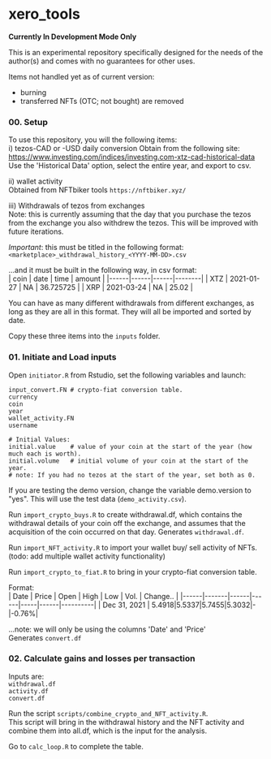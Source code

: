 # xero_tools

**Currently In Development Mode Only**

This is an experimental repository specifically designed for the needs of the author(s) and comes with no guarantees for other uses.     

Items not handled yet as of current version:       
- burning
- transferred NFTs (OTC; not bought) are removed


### 00. Setup
To use this repository, you will the following items:     
i) tezos-CAD or -USD daily conversion
Obtain from the following site:        
https://www.investing.com/indices/investing.com-xtz-cad-historical-data     
Use the 'Historical Data' option, select the entire year, and export to csv.    

ii) wallet activity         
Obtained from NFTbiker tools `https://nftbiker.xyz/`       

iii) Withdrawals of tezos from exchanges          
Note: this is currently assuming that the day that you purchase the tezos from the exchange you also withdrew the tezos. This will be improved with future iterations.        

*Important*: this must be titled in the following format:       
`<marketplace>_withdrawal_history_<YYYY-MM-DD>.csv`        

...and it must be built in the following way, in csv format:     
| coin | date | time | amount |
|------|------|------|--------|
| XTZ | 2021-01-27 | NA | 36.725725 |
| XRP | 2021-03-24 | NA | 25.02 |

You can have as many different withdrawals from different exchanges, as long as they are all in this format. They will all be imported and sorted by date.       

Copy these three items into the `inputs` folder.      


### 01. Initiate and Load inputs
Open `initiator.R` from Rstudio, set the following variables and launch:         
```
input_convert.FN # crypto-fiat conversion table.  
currency    
coin 
year 
wallet_activity.FN   
username 

# Initial Values:   
initial.value    # value of your coin at the start of the year (how much each is worth).     
initial.volume   # initial volume of your coin at the start of the year.       
# note: If you had no tezos at the start of the year, set both as 0.    

``` 
If you are testing the demo version, change the variable demo.version to "yes". This will use the test data (`demo_activity.csv`).       

Run `import_crypto_buys.R` to create withdrawal.df, which contains the withdrawal details of your coin off the exchange, and assumes that the acquisition of the coin occurred on that day. Generates `withdrawal.df`.         

Run `import_NFT_activity.R` to import your wallet buy/ sell activity of NFTs.      
(todo: add multiple wallet activity functionality)      

Run `import_crypto_to_fiat.R` to bring in your crypto-fiat conversion table.      

Format:     
| Date | Price | Open | High | Low | Vol. | Change.. |
|------|-------|------|------|-----|------|----------|
| Dec 31, 2021 | 5.4918|5.5337|5.7455|5.3032|-|-0.76%|

...note: we will only be using the columns 'Date' and 'Price'      
Generates `convert.df`     


### 02. Calculate gains and losses per transaction
Inputs are:     
`withdrawal.df`        
`activity.df`       
`convert.df`       

Run the script `scripts/combine_crypto_and_NFT_activity.R`.        
This script will bring in the withdrawal history and the NFT activity and combine them into all.df, which is the input for the analysis.       

Go to `calc_loop.R` to complete the table.       

